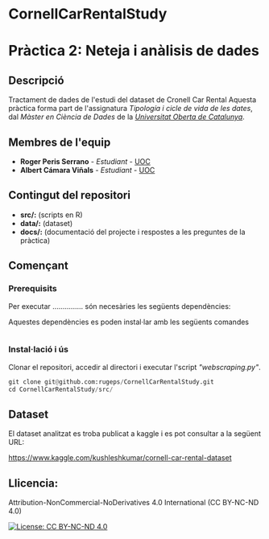 # CornellCarRentalStudy
# Pràctica 2: Neteja i anàlisis de dades

## Descripció
Tractament de dades de l'estudi del dataset de Cronell Car Rental
Aquesta pràctica forma part de l'assignatura _Tipología i cicle de vida de les dates_, dal *Màster en Ciència de Dades* de la *[Universitat Oberta de Catalunya](https://www.uoc.edu/)*.

## Membres de l'equip

* **Roger Peris Serrano** - *Estudiant* - [UOC](https://www.uoc.edu)
* **Albert Cámara Viñals** - *Estudiant* - [UOC](https://www.uoc.edu)

## Contingut del repositori

* **src/:** (scripts en R)
* **data/:** (dataset)
* **docs/:** (documentació del projecte i respostes a les preguntes de la pràctica)

## Començant

### Prerequisits

Per executar ............... són necesàries les següents dependències:


Aquestes dependències es poden instal·lar amb les següents comandes

```R

```

### Instal·lació i ús

Clonar el repositori, accedir al directori i executar l'script *"webscraping.py"*.

```python
git clone git@github.com:rugeps/CornellCarRentalStudy.git
cd CornellCarRentalStudy/src/
```

## Dataset

El dataset analitzat es troba publicat a kaggle i es pot consultar a la següent URL:

https://www.kaggle.com/kushleshkumar/cornell-car-rental-dataset

## Llicencia: 

Attribution-NonCommercial-NoDerivatives 4.0 International (CC BY-NC-ND 4.0)

[![License: CC BY-NC-ND 4.0](https://img.shields.io/badge/License-CC%20BY--NC--ND%204.0-lightgrey.svg)](https://creativecommons.org/licenses/by-nc-nd/4.0/)
